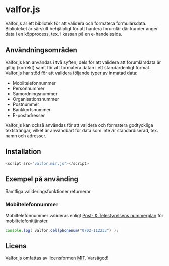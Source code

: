 # valfor.js
Valfor.js är ett bibliotek för att validera och formatera formulärsdata. Biblioteket är särskilt behjälpligt för att hantera forumlär där kunder anger data i en köpprocess, tex. i kassan på en e-handelssida.

## Användningsområden
Valfor.js kan användas i två syften; dels för att validera att forumlärsdata är giltig (korrekt) samt för att formatera datan i ett standardenligt format. Valfor.js har stöd för att validera följande typer av inmatad data:

* Mobiltelefonnummer
* Personnummer
* Samordningsnummer
* Organisationsnummer
* Postnummer
* Bankkortsnummer
* E-postadresser

Valfor.js kan också användas för att validera och formatera godtyckliga textsträngar, vilket är användbart för data som inte är standardiserad, tex. namn och adresser.

## Installation
```javascript
<script src="valfor.min.js"></script>
```

## Exempel på använding
Samtliga valideringsfunktioner returnerar 

### Mobiltelefonnummer
Mobiltelefonnummer valideras enligt [Post- & Telestyrelsens nummerplan](https://www.pts.se/sv/Bransch/Telefoni/Nummerfragor/Telefoninummerplanen/Telefoninummerplanens-disposition/) för mobiltelefonitjänster.
```javascript
console.log( valfor.cellphonenum("0702-112233") );
```

## Licens
Valfor.js omfattas av licensformen [MIT](https://opensource.org/licenses/MIT "The MIT License"). Varsågod!
